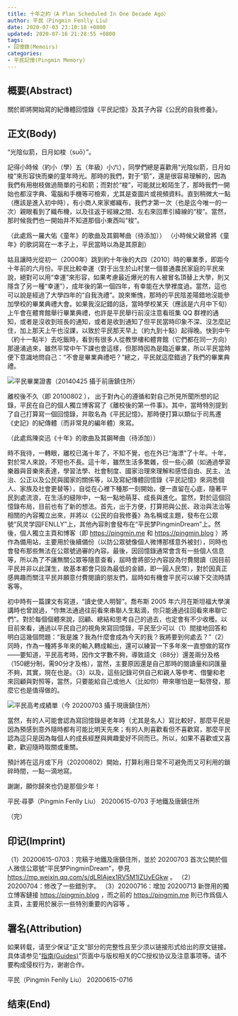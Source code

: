 ```yaml
---
title: 十年之約（A Plan Scheduled In One Decade Ago）
author: 平民（Pingmin Fenlly Liu）
date: 2020-07-03 23:10:18 +0800
updated: 2020-07-16 21:28:55 +0800
tags:
- 回憶錄(Memoirs)
categories:
- 平民記憶(Pingmin Memory)
---
```


## 概要(Abstract)

關於即將開始寫的紀傳體回憶錄《平民記憶》及其子內容《公民的自我修養》。

## 正文(Body)

“光陰似箭，日月如梭（suō）”。

記得小時候（約小（學）五（年級）小六），同學們總是喜歡用“光陰似箭，日月如梭”來形容快而樂的童年時光。那時的我們，對于“箭”，還是很容易理解的，因為我們有用樹枝做過簡單的弓和箭；而對於“梭”，可能就比較陌生了，那時我們一開始也都沒字典、電腦和手機等可檢索，尤其是查圖片或視頻資料。直到稍微大一點（應該是進入初中時），有小商人來家鄉織布，我們才第一次（也是迄今唯一的一次）親眼看到了織布機，以及往返于經線之間、左右來回牽引緯線的“梭”。當然，那时候我們也一開始并不知道那個小東西叫“梭”。


（此處爲一羅大佑《童年》的歌曲及其鋼琴曲（待添加））
（小時候父親曾將《童年》的歌詞寫在一本子上，平民當時以為是其原創）


<!-- more -->

姑且讓時光從初一（2000年）跳到約十年後的大四（2010）時的畢業季，即距今十年前的六月份。平民比較幸運（對于出生於山村里一個普通農民家庭的平民來說，絕對可以用“幸運”來形容，如果考慮最近爆光的有人被冒名頂替上大學，則又隱含了另一種“幸運”），成年後的第一個四年，有幸能在大學裡度過。當然，這也可以說是經過了大學四年的“自我洗禮”。說來慚愧，那時的平民陰差陽錯地沒能參加學校的畢業典禮大會。如果我沒記錯的話，當時學校某天（應該是六月中下旬）上午會在體育館舉行畢業典禮，也許是平民舉行前沒注意看班集 QQ 群裡的通知，或者是沒收到班長的通知，或者是收到通知了但平民當時印象不深、沒怎麼記住，加上那天上午也沒課，以致於平民那天早上（約九到十點）起得晚。快到中午（約十一點半）去吃飯時，看到有很多人從教學樓和體育館（它們都在同一方向）那邊涌過來，雖然平常中午下課也會這樣，但那時因為是臨近畢業，所以平民當時便下意識地問自己：“不會是畢業典禮吧？”總之，平民就這麼錯過了我們的畢業典禮。


![平民畢業證書（20140425 攝于前唐鎮住所）](https://pingmin.me/img/pingmin-memory/pingmin-graduation-certificate-20100628.png "平民畢業證書（20140425 攝于前唐鎮住所）")


離校後不久（即 20100802 ）， 出于對內心的遵循和對自己所見所聞所想的記錄，平民在自己的個人獨立博客寫了《離校後的第一件事》。其中，當時特別提到了自己打算寫一個回憶錄，并取名為《平民記憶》。那時便打算以類似于司馬遷《史記》的紀傳體（而非常見的編年體）來寫。


（此處爲陳奕迅《十年》的歌曲及其鋼琴曲（待添加））


時不我待，一轉眼，離校已滿十年了，不知不覺，也在外已“海漂”了十年。十年，對於常人來說，不短也不長。這十年，雖然生活多繁雜，但一些心願（如通過學習樂器與音樂來表達，學習法學、社會制度、國家治理來理解和感悟自由、民主、法治、公正以及公民與國家的關係等，以及寫紀傳體回憶錄《平民記憶》來洞悉個人、家族及社會更替等），自從在心裡下種那一刻開始，便一直留在心底，隨著平民到處流浪，在生活的縫隙中，一點一點地萌芽、成長與進化。當然，對於這個回憶錄布局，目前也有了新的想法。首先，出于方便，打算把與公民、政治與法治等相關的內容獨立出來，并將以《公民的自我修養》為名稱或主題，發布在公眾號“风灵学园FENLLY”上，其他內容則會發布在“平民梦PingminDream”上。然後，個人獨立主頁和博客（即 https://pingmin.me 和 https://pingmin.blog ）將作為備用站，主要用於後續備份（以防公眾號像個人微博那樣意外被封），同時也會發布那些無法在公眾號過審的內容。最後，因回憶錄通常會含有一些個人信息等，所以為了不讓無關公眾等隨意查看，屆時會將部分內容設為付費閱讀（因目前平民并非以此謀生，故基本都會只設為最低的金額，即一圓人民幣），對於因真正感興趣而關注平民并願意付費閱讀的朋友們，屆時如有機會平民可以線下交流時請客等。

初中時有一篇課文有寫道，“讀史使人明智”。喬布斯 2005 年六月在斯坦福大學演講時也曾說過，“你無法通過往前看來串聯人生點滴，你只能通過往回看來串聯它們”。對於每個個體來說，回顧、總結和思考自己的過去，也定會有不少收穫。以目前來看，通過以平民自己的視角來寫回憶錄，平民至少可以（1）間接地回答和明白這幾個問題：“我是誰？我為什麼會成為今天的我？我將要到何處去？”（2）同時，作為一種將多年來的輸入轉成輸出，還可以練習一下多年來一直想做的寫作——要知道，平民高考時，因作文字數不夠，導致語文（88分）還差兩分及格（150總分制，需90分才及格），當然，主要原因還是自己那時的閱讀量和詞匯量不夠，其實，現在也是。（3）以及，這些記錄可供自己和親人等參考、借鑒和老來回顧與對照等，當然，只要能給自己或他人（比如你）帶來哪怕是一點啓發，那麼它也是值得做的。


![平民高考成績單（今 20200703 攝于現唐鎮住所）](https://pingmin.me/img/pingmin-memory/pingmin-scores-of-ncee-2006.jpg "平民高考成績單（今 20200703 攝于現唐鎮住所）")


當然，有的人可能會認為寫回憶錄是老年時（尤其是名人）寫比較好，那麼平民是因為預感到意外隨時都有可能比明天先來；有的人則喜歡看但不喜歡寫，那麼平民認為這只是因為每個人的成長經歷與興趣愛好不同而已。所以，如果不喜歡或又喜歡，歡迎隨時取關或重關。

預計將在這月或下月（20200802）開始，打算利用日常不可避免而又可利用的鎖碎時間，一點一滴地寫。

謝謝，願你歸來也仍是那個少年！


平民·尋夢（Pingmin Fenlly Liu）
20200615-0703 于地鐵及唐鎮住所

（完）

## 印记(Imprint)

（1）20200615-0703：完稿于地鐵及唐鎮住所，並於 20200703 首次公開於個人微信公眾號“平民梦PingminDream”，參見 https://mp.weixin.qq.com/s/dLRIAjex1RV5M1IZUvEGkw 。
（2）20200704：修改了一些錯別字。
（3）20200716：增加 20200713 新啓用的獨立博客鏈接 https://pingmin.blog ，而之前的 https://pingmin.me 則已作爲個人主頁，主要用於展示一些特別重要的內容等 。

## 署名(Attribution)

如果转载，请至少保证“正文”部分的完整性且至少须以链接形式给出的原文链接。
具体请参见“[指南(Guides)](/guides)”页面中与版权相关的CC授权协议及注意事项等。请不要构成侵权行为，谢谢合作。


平民（Pingmin Fenlly Liu）
20200615-0716

## 结束(End)
